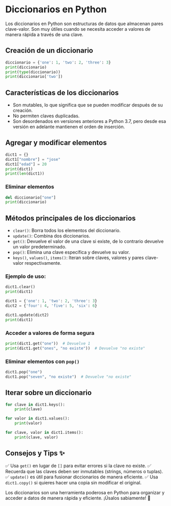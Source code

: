 # Diccionarios en Python

Los diccionarios en Python son estructuras de datos que almacenan pares clave-valor. Son muy útiles cuando se necesita acceder a valores de manera rápida a través de una clave.

## Creación de un diccionario

```python
diccionario = {'one': 1, 'two': 2, 'three': 3}
print(diccionario)
print(type(diccionario))
print(diccionario['two'])
```

## Características de los diccionarios
- Son mutables, lo que significa que se pueden modificar después de su creación.
- No permiten claves duplicadas.
- Son desordenados en versiones anteriores a Python 3.7, pero desde esa versión en adelante mantienen el orden de inserción.

## Agregar y modificar elementos

```python
dict1 = {}
dict1["nombre"] = "jose"
dict1["edad"] = 20
print(dict1)
print(len(dict1))
```

### Eliminar elementos

```python
del diccionario["one"]
print(diccionario)
```

## Métodos principales de los diccionarios

- `clear()`: Borra todos los elementos del diccionario.
- `update()`: Combina dos diccionarios.
- `get()`: Devuelve el valor de una clave si existe, de lo contrario devuelve un valor predeterminado.
- `pop()`: Elimina una clave específica y devuelve su valor.
- `keys()`, `values()`, `items()`: Iteran sobre claves, valores y pares clave-valor respectivamente.

### Ejemplo de uso:

```python
dict1.clear()
print(dict1)

dict1 = {'one': 1, 'two': 2, 'three': 3}
dict2 = {'four': 4, 'five': 5, 'six': 6}

dict1.update(dict2)
print(dict1)
```

### Acceder a valores de forma segura

```python
print(dict1.get("one"))  # Devuelve 1
print(dict1.get("ones", "no existe"))  # Devuelve "no existe"
```

### Eliminar elementos con `pop()`

```python
dict1.pop("one")
dict1.pop("seven", "no existe")  # Devuelve "no existe"
```

## Iterar sobre un diccionario

```python
for clave in dict1.keys():
    print(clave)

for valor in dict1.values():
    print(valor)

for clave, valor in dict1.items():
    print(clave, valor)
```

## Consejos y Tips ✨
✅ Usa `get()` en lugar de `[]` para evitar errores si la clave no existe.
✅ Recuerda que las claves deben ser inmutables (strings, números o tuplas).
✅ `update()` es útil para fusionar diccionarios de manera eficiente.
✅ Usa `dict1.copy()` si quieres hacer una copia sin modificar el original.

Los diccionarios son una herramienta poderosa en Python para organizar y acceder a datos de manera rápida y eficiente. ¡Úsalos sabiamente! 🚀

